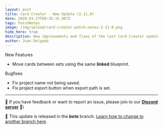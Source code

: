 ```yaml
---
layout: post
title: Card Creator - New Update (2.11.0)
date: 2020-03-27T09:35:15.987Z
tags: PatchNotes
image: /img/upload/card-creator-patch-notes-2-11-0.png
hide_hero: true
description: New improvements and fixes of the last Card Creator update!
author: Juan Delgado
---
```

<!--StartFragment-->

New Features

* Move cards between sets using the same **linked** blueprint.



Bugfixes

* Fix project name not being saved.
* Fix project export button when export path is set.

---

📌 If you have feedback or want to report an issue, please join to our **[Discord server](http://discord.gg/pixelatto)** 💬\

📌 This update is released in the ***beta*** branch. [Learn how to change to another branch here](/blog/beta-and-legacy-versions).